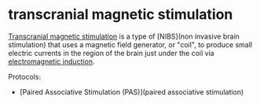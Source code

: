 # transcranial magnetic stimulation
[Transcranial magnetic stimulation](https://en.wikipedia.org/wiki/Transcranial_magnetic_stimulation) is a type of [NIBS](non invasive brain stimulation) that uses a magnetic field generator, or "coil", to produce small electric currents in the region of the brain just under the coil via [electromagnetic induction](https://en.wikipedia.org/wiki/Electromagnetic_induction).

Protocols:
* [Paired Associative Stimulation (PAS)](paired associative stimulation)